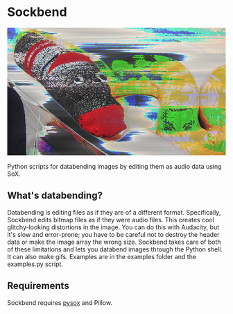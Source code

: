 # Sockbend
![PySocks](https://raw.githubusercontent.com/Roachbones/Roachbones.github.io/master/python_sock_bent.png)

Python scripts for databending images by editing them as audio data using SoX.

## What's databending?
Databending is editing files as if they are of a different format. Specifically, Sockbend edits bitmap files as if they were audio files. This creates cool glitchy-looking distortions in the image. You can do this with Audacity, but it's slow and error-prone; you have to be careful not to destroy the header data or make the image array the wrong size. Sockbend takes care of both of these limitations and lets you databend images through the Python shell. It can also make gifs. Examples are in the examples folder and the examples.py script.

## Requirements
Sockbend requires [pysox](https://github.com/rabitt/pysox) and Pillow.
